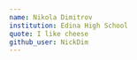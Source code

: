 ```yaml
---
name: Nikola Dimitrov
institution: Edina High School
quote: I like cheese
github_user: NickDim
---
```

